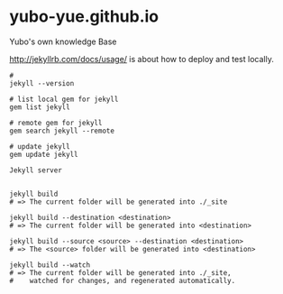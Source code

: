 # yubo-yue.github.io
Yubo's own knowledge Base

http://jekyllrb.com/docs/usage/ is about how to deploy and test locally.

```
# 
jekyll --version

# list local gem for jekyll 
gem list jekyll

# remote gem for jekyll
gem search jekyll --remote

# update jekyll
gem update jekyll

Jekyll server


jekyll build
# => The current folder will be generated into ./_site

jekyll build --destination <destination>
# => The current folder will be generated into <destination>

jekyll build --source <source> --destination <destination>
# => The <source> folder will be generated into <destination>

jekyll build --watch
# => The current folder will be generated into ./_site,
#    watched for changes, and regenerated automatically.
```